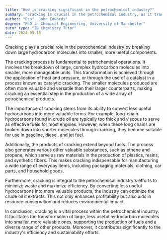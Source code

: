 ```yaml
---
title: "How is cracking significant in the petrochemical industry?"
summary: "Cracking is crucial in the petrochemical industry, as it transforms large hydrocarbon molecules into smaller, more valuable ones, enhancing the efficiency and utility of petrochemical processes."
author: "Prof. John Edwards"
degree: "PhD in Chemical Engineering, University of Manchester"
tutor_type: "IB Chemistry Tutor"
date: 2024-03-18
---
```


Cracking plays a crucial role in the petrochemical industry by breaking down large hydrocarbon molecules into smaller, more useful components.

The cracking process is fundamental to petrochemical operations. It involves the breakdown of large, complex hydrocarbon molecules into smaller, more manageable units. This transformation is achieved through the application of heat and pressure, or through the use of a catalyst in a process known as catalytic cracking. The smaller molecules produced are often more valuable and versatile than their larger counterparts, making cracking an essential step in the production of a wide array of petrochemical products.

The importance of cracking stems from its ability to convert less useful hydrocarbons into more valuable forms. For example, long-chain hydrocarbons found in crude oil are typically too thick and viscous to serve as effective fuels for most engines. However, when these long chains are broken down into shorter molecules through cracking, they become suitable for use in gasoline, diesel, and jet fuel.

Additionally, the products of cracking extend beyond fuels. The process also generates various other valuable substances, such as ethene and propene, which serve as raw materials in the production of plastics, resins, and synthetic fibers. This makes cracking indispensable for manufacturing a wide range of everyday items, including packaging materials, clothing, car parts, and household goods.

Furthermore, cracking is integral to the petrochemical industry's efforts to minimize waste and maximize efficiency. By converting less useful hydrocarbons into more valuable products, the industry can optimize the crude oil it extracts. This not only enhances profitability but also aids in resource conservation and reduces environmental impact.

In conclusion, cracking is a vital process within the petrochemical industry. It facilitates the transformation of large, less useful hydrocarbon molecules into smaller, more valuable ones, supporting the production of fuels and a diverse range of other products. Moreover, it contributes significantly to the industry's efficiency and sustainability efforts.
    